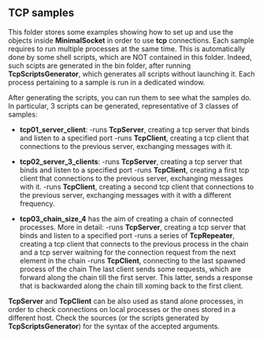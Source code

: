## TCP samples

This folder stores some examples showing how to set up and use the objects inside **MinimalSocket** in order to use **tcp** connections.
Each sample requires to run multiple processes at the same time. This is automatically done by some shell scripts, which are NOT contained in this folder. Indeed, such scipts are generated in the bin folder, after running **TcpScriptsGenerator**, which generates all scripts without launching it. 
Each process pertaining to a sample is run in a dedicated window.

After generating the scripts, you can run them to see what the samples do.
In particular, 3 scripts can be generated, representative of 3 classes of samples:

- **tcp01_server_client**: 
    -runs **TcpServer**, creating a tcp server that binds and listen to a specified port
    -runs **TcpClient**, creating a tcp client that connections to the previous server, exchanging messages with it. 

- **tcp02_server_3_clients**: 
    -runs **TcpServer**, creating a tcp server that binds and listen to a specified port
    -runs **TcpClient**, creating a first tcp client that connections to the previous server, exchanging messages with it. 
    -runs **TcpClient**, creating a second tcp client that connections to the previous server, exchanging messages with it with a different frequency. 

- **tcp03_chain_size_4** has the aim of creating a chain of connected processes. More in detail: 
    -runs **TcpServer**, creating a tcp server that binds and listen to a specified port
    -runs a series of **TcpRepeater**, creating a tcp client that connects to the previous process in the chain and a tcp server waitning for the connection request from the next element in the chain
    -runs **TcpClient**, connecting to the last spawned process of the chain
    The last client sends some requests, which are forward along the chain till the first server. This latter, sends a response that is backwarded along the chain till xoming back to the first client.

**TcpServer** and **TcpClient** can be also used as stand alone processes, in order to check connections on local processes or the ones stored in a different host. Check the sources (or the scripts generated by **TcpScriptsGenerator**) for the syntax of the accepted arguments.
